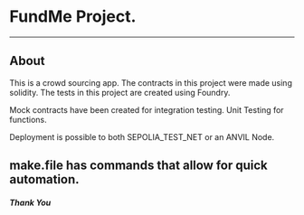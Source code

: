 
# FundMe Project. 
---
## About
This is a crowd sourcing app.
The contracts in this project were made using solidity.
The tests in this project are created using Foundry.

Mock contracts have been created for integration testing.
Unit Testing for functions.

Deployment is possible to both SEPOLIA_TEST_NET or an ANVIL Node.

make.file has commands that allow for quick automation.
---
##### Thank You